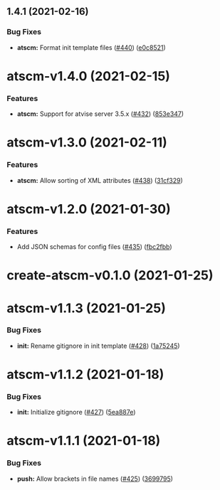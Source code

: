 <a name="1.4.1"></a>
## 1.4.1 (2021-02-16)


### Bug Fixes

* **atscm:** Format init template files ([#440](https://github.com/atSCM/atscm/issues/440)) ([e0c8521](https://github.com/atSCM/atscm/commits/e0c8521))




<a name="atscm-v1.4.0"></a>
# atscm-v1.4.0 (2021-02-15)


### Features

* **atscm:** Support for atvise server 3.5.x ([#432](https://github.com/atSCM/atscm/issues/432)) ([853e347](https://github.com/atSCM/atscm/commits/853e347))




<a name="atscm-v1.3.0"></a>
# atscm-v1.3.0 (2021-02-11)


### Features

* **atscm:** Allow sorting of XML attributes ([#438](https://github.com/atSCM/atscm/issues/438)) ([31cf329](https://github.com/atSCM/atscm/commits/31cf329))




<a name="atscm-v1.2.0"></a>
# atscm-v1.2.0 (2021-01-30)


### Features

* Add JSON schemas for config files ([#435](https://github.com/atSCM/atscm/issues/435)) ([fbc2fbb](https://github.com/atSCM/atscm/commits/fbc2fbb))




<a name="create-atscm-v0.1.0"></a>
# create-atscm-v0.1.0 (2021-01-25)




<a name="atscm-v1.1.3"></a>
# atscm-v1.1.3 (2021-01-25)


### Bug Fixes

* **init:** Rename gitignore in init template ([#428](https://github.com/atSCM/atscm/issues/428)) ([1a75245](https://github.com/atSCM/atscm/commits/1a75245))




<a name="atscm-v1.1.2"></a>
# atscm-v1.1.2 (2021-01-18)


### Bug Fixes

* **init:** Initialize gitignore ([#427](https://github.com/atSCM/atscm/issues/427)) ([5ea887e](https://github.com/atSCM/atscm/commits/5ea887e))




<a name="atscm-v1.1.1"></a>
# atscm-v1.1.1 (2021-01-18)


### Bug Fixes

* **push:** Allow brackets in file names ([#425](https://github.com/atSCM/atscm/issues/425)) ([3699795](https://github.com/atSCM/atscm/commits/3699795))



